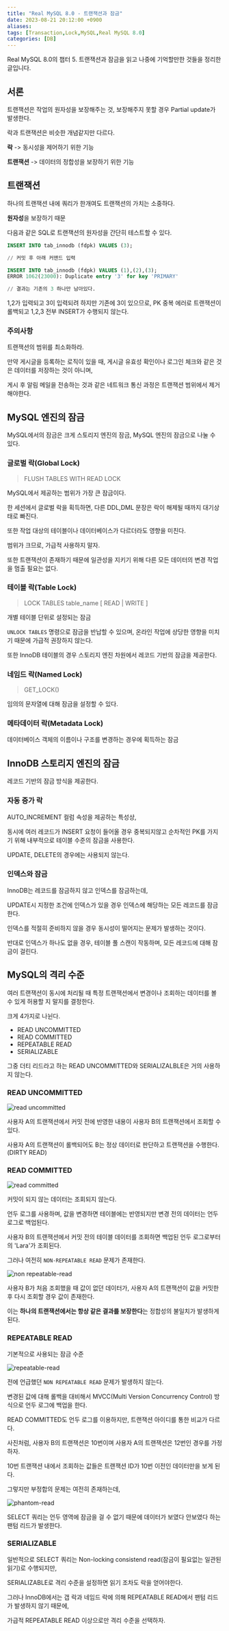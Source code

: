 ```yaml
---
title: "Real MySQL 8.0 - 트랜잭션과 잠금"
date: 2023-08-21 20:12:00 +0900
aliases: 
tags: [Transaction,Lock,MySQL,Real MySQL 8.0]
categories: [DB]
---
```


Real MySQL 8.0의 챕터 5. 트랜잭션과 잠금을 읽고 나중에 기억할만한 것들을 정리한 글입니다.

## **서론**

트랜잭션은 작업의 원자성을 보장해주는 것, 보장해주지 못할 경우 Partial update가 발생한다.

락과 트랜잭션은 비슷한 개념같지만 다르다.

**락** -> 동시성을 제어하기 위한 기능

**트랜잭션** -> 데이터의 정합성을 보장하기 위한 기능

## **트랜잭션**

하나의 트랜잭션 내에 쿼리가 한개여도 트랜잭션의 가치는 소중하다.

**원자성**을 보장하기 때문

다음과 같은 SQL로 트랜잭션의 원자성을 간단히 테스트할 수 있다.

```sql
INSERT INTO tab_innodb (fdpk) VALUES (3);

// 커밋 후 아래 커맨드 입력

INSERT INTO tab_innodb (fdpk) VALUES (1),(2),(3);
ERROR 1062(23000): Duplicate entry '3' for key 'PRIMARY'

// 결과는 기존의 3 하나만 남아있다.
```

1,2가 입력되고 3이 입력되려 하지만 기존에 3이 있으므로, PK 중복 에러로 트랜잭션이 롤백되고 1,2,3 전부 INSERT가 수행되지 않는다.

### **주의사항**

트랜잭션의 범위를 최소화하라.

만약 게시글을 등록하는 로직이 있을 때, 게시글 유효성 확인이나 로그인 체크와 같은 것은 데이터를 저장하는 것이 아니며,

게시 후 알림 메일을 전송하는 것과 같은 네트워크 통신 과정은 트랜잭션 범위에서 제거해야한다.

## **MySQL 엔진의 잠금**

MySQL에서의 잠금은 크게 스토리지 엔진의 잠금, MySQL 엔진의 잠금으로 나눌 수 있다.

### 글로벌 락(Global Lock)

> FLUSH TABLES WITH READ LOCK

MySQL에서 제공하는 범위가 가장 큰 잠금이다.

한 세션에서 글로벌 락을 획득하면, 다른 DDL,DML 문장은 락이 해제될 때까지 대기상태로 빠진다.

또한 작업 대상의 테이블이나 데이터베이스가 다르더라도 영향을 미친다.

범위가 크므로, 가급적 사용하지 말자.

또한 트랜잭션이 존재하기 때문에 일관성을 지키기 위해 다른 모든 데이터의 변경 작업을 멈출 필요는 없다.

### 테이블 락(Table Lock)

> LOCK TABLES table_name [ READ | WRITE ]

개별 테이블 단위로 설정되는 잠금

`UNLOCK TABLES` 명령으로 잠금을 반납할 수 있으며, 온라인 작업에 상당한 영향을 미치기 때문에 가급적 권장하지 않는다.

또한 InnoDB 테이블의 경우 스토리지 엔진 차원에서 레코드 기반의 잠금을 제공한다.

### 네임드 락(Named Lock)

> GET_LOCK()

임의의 문자열에 대해 잠금을 설정할 수 있다.

### 메타데이터 락(Metadata Lock)

데이터베이스 객체의 이름이나 구조를 변경하는 경우에 획득하는 잠금

## InnoDB 스토리지 엔진의 잠금

레코드 기반의 잠금 방식을 제공한다.

### 자동 증가 락

AUTO_INCREMENT 컬럼 속성을 제공하는 특성상,

동시에 여러 레코드가 INSERT 요청이 들어올 경우 중복되지않고 순차적인 PK를 가지기 위해 내부적으로 테이블 수준의 잠금을 사용한다.

UPDATE, DELETE의 경우에는 사용되지 않는다.

### **인덱스와 잠금**

InnoDB는 레코드를 잠금하지 않고 인덱스를 잠금하는데,

UPDATE시 지정한 조건에 인덱스가 있을 경우 인덱스에 해당하는 모든 레코드를 잠금한다.

인덱스를 적절히 준비하지 않을 경우 동시성이 떨어지는 문제가 발생하는 것이다.

반대로 인덱스가 하나도 없을 경우, 테이블 풀 스캔이 작동하며, 모든 레코드에 대해 잠금이 걸린다.

## **MySQL의 격리 수준**

여러 트랜잭션이 동시에 처리될 때 특정 트랜잭션에서 변경이나 조회하는 데이터를 볼 수 있게 허용할 지 말지를 결정한다.

크게 4가지로 나뉜다.
- READ UNCOMMITTED
- READ COMMITTED
- REPEATABLE READ
- SERIALIZABLE

그중 더티 리드라고 하는 READ UNCOMMITTED와 SERIALIZALBLE은 거의 사용하지 않는다.

### **READ UNCOMMITTED**

![read uncommitted](/assets/img/2023-08-21-real-mysql-chap5/read-uncommitted.webp)

사용자 A의 트랜잭션에서 커밋 전에 반영한 내용이 사용자 B의 트랜잭션에서 조회할 수 있다.

사용자 A의 트랜잭션이 롤백되어도 B는 정상 데이터로 판단하고 트랜잭션을 수행한다.(DIRTY READ)

### **READ COMMITTED**

![read committed](/assets/img/2023-08-21-real-mysql-chap5/read-committed.webp)

커밋이 되지 않는 데이터는 조회되지 않는다.

언두 로그를 사용하며, 값을 변경하면 테이블에는 반영되지만 변경 전의 데이터는 언두 로그로 백업된다.

사용자 B의 트랜잭션에서 커밋 전의 테이블 데이터를 조회하면 백업된 언두 로그로부터의 'Lara'가 조회된다.

그러나 여전히 `NON-REPEATABLE READ` 문제가 존재한다.

![non repeatable-read](/assets/img/2023-08-21-real-mysql-chap5/non-repeatable-read.webp)

사용자 B가 처음 조회했을 때 값이 없던 데이터가, 사용자 A의 트랜잭션이 값을 커밋한 후 다시 조회할 경우 값이 존재한다.

이는 **하나의 트랜잭션에서는 항상 같은 결과를 보장한다**는 정합성의 불일치가 발생하게 된다.

### **REPEATABLE READ**

기본적으로 사용되는 잠금 수준

![repeatable-read](/assets/img/2023-08-21-real-mysql-chap5/repeatable-read.webp)


전에 언급했던 `NON REPEATABLE READ` 문제가 발생하지 않는다.

변경된 값에 대해 롤백을 대비해서 MVCC(Multi Version Concurrency Control) 방식으로 언두 로그에 백업을 한다.

READ COMMITTED도 언두 로그를 이용하지만, 트랜잭션 아이디를 통한 비교가 다르다.

사진처럼, 사용자 B의 트랜잭션은 10번이며 사용자 A의 트랜잭션은 12번인 경우를 가정하자.

10번 트랜잭션 내에서 조회하는 값들은 트랜잭션 ID가 10번 이전인 데이터만을 보게 된다.

그렇지만 부정합의 문제는 여전히 존재하는데,

![phantom-read](/assets/img/2023-08-21-real-mysql-chap5/phantom-read.webp)

SELECT 쿼리는 언두 영역에 잠금을 걸 수 없기 때문에 데이터가 보였다 안보였다 하는 팬텀 리드가 발생한다.

### SERIALIZABLE

일반적으로 SELECT 쿼리는 Non-locking consistend read(잠금이 필요없는 일관된 읽기)로 수행되지만, 

SERIALIZABLE로 격리 수준을 설정하면 읽기 조차도 락을 얻어야한다.

그러나 InnoDB에서는 갭 락과 네임드 락에 의해 REPEATABLE READ에서 팬텀 리드가 발생하지 않기 때문에,

가급적 REPEATABLE READ 이상으로만 격리 수준을 선택하자.


























